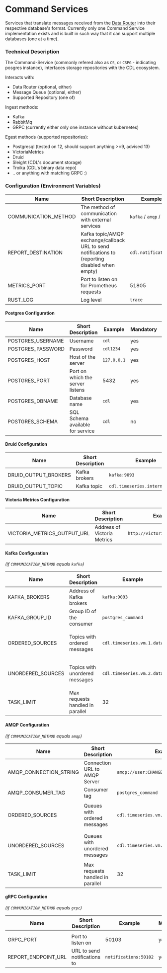 # Command Services
Services that translate messages received from the [Data Router][data-router] into their respective database's format. Currently only one Command Service implementation exists
and is built in such way that it can support multiple databases (one at a time).

### Technical Description

The Command-Service (commonly refered also as `CS`, or `CSPG` - indicating posgres instance), interfaces storage repositories with the CDL ecosystem.

Interacts with:
- Data Router (optional, either)
- Message Queue (optional, either)
- Supported Repository (one of)

Ingest methods:
- Kafka
- RabbitMq
- GRPC (currently either only one instance without kubernetes)

Egest methods (supported repositories):
- Postgresql (tested on 12, should support anything >=9, advised 13)
- VictoriaMetrics
- Druid
- Sleight (CDL's document storage)
- Troika (CDL's binary data repo)
- .. or anything with matching GRPC :)

### Configuration (Environment Variables)

| Name                 | Short Description                                                                               | Example                   | Mandatory | Default |
|----------------------|-------------------------------------------------------------------------------------------------|---------------------------|-----------|---------|
| COMMUNICATION_METHOD | The method of communication with external services                                              | `kafka` / `amqp` / `grpc` | yes       |         |
| REPORT_DESTINATION   | Kafka topic/AMQP exchange/callback URL to send notifications to (reporting disabled when empty) | `cdl.notifications`       | no        |         |
| METRICS_PORT         | Port to listen on for Prometheus requests                                                       | 51805                     | no        | 51805   |
| RUST_LOG             | Log level                                                                                       | `trace`                   | no        |         |

#### Postgres Configuration

| Name              | Short Description                | Example     | Mandatory | Default  |
|-------------------|----------------------------------|-------------|-----------|----------|
| POSTGRES_USERNAME | Username                         | `cdl`       | yes       |          |
| POSTGRES_PASSWORD | Password                         | `cdl1234`   | yes       |          |
| POSTGRES_HOST     | Host of the server               | `127.0.0.1` | yes       |          |
| POSTGRES_PORT     | Port on which the server listens | 5432        | yes       |          |
| POSTGRES_DBNAME   | Database name                    | `cdl`       | yes       |          |
| POSTGRES_SCHEMA   | SQL Schema available for service | `cdl`       | no        | `public` |

#### Druid Configuration

| Name                 | Short Description | Example                         | Mandatory | Default |
|----------------------|-------------------|---------------------------------|-----------|---------|
| DRUID_OUTPUT_BROKERS | Kafka brokers     | `kafka:9093`                    | yes       |         |
| DRUID_OUTPUT_TOPIC   | Kafka topic       | `cdl.timeseries.internal.druid` | yes       |         |

#### Victoria Metrics Configuration
| Name                        | Short Description           | Example                        | Mandatory | Default |
|-----------------------------|-----------------------------|--------------------------------|-----------|---------|
| VICTORIA_METRICS_OUTPUT_URL | Address of Victoria Metrics | `http://victoria_metrics:8428` | yes       |         |

#### Kafka Configuration 
*(if `COMMUNICATION_METHOD` equals `kafka`)*

| Name              | Short Description                | Example                    | Mandatory                                                                  | Default |
|-------------------|----------------------------------|----------------------------|----------------------------------------------------------------------------|---------|
| KAFKA_BROKERS     | Address of Kafka brokers         | `kafka:9093`               | yes                                                                        |         |
| KAFKA_GROUP_ID    | Group ID of the consumer         | `postgres_command`         | yes                                                                        |         |
| ORDERED_SOURCES   | Topics with ordered messages     | `cdl.timeseries.vm.1.data` | no, but one of `ORDERED_SOURCES` and `UNORDERED_SOURCES` has to be present |         |
| UNORDERED_SOURCES | Topics with unordered messages   | `cdl.timeseries.vm.2.data` | no, but one of `ORDERED_SOURCES` and `UNORDERED_SOURCES` has to be present |         |
| TASK_LIMIT        | Max requests handled in parallel | 32                         | yes                                                                        | 32      |

#### AMQP Configuration 
*(if `COMMUNICATION_METHOD` equals `amqp`)*

| Name                   | Short Description                | Example                                  | Mandatory                                                                  | Default |
|------------------------|----------------------------------|------------------------------------------|----------------------------------------------------------------------------|---------|
| AMQP_CONNECTION_STRING | Connection URL to AMQP Server    | `amqp://user:CHANGEME@rabbitmq:5672/%2f` | yes                                                                        |         |
| AMQP_CONSUMER_TAG      | Consumer tag                     | `postgres_command`                       | yes                                                                        |         |
| ORDERED_SOURCES        | Queues with ordered messages     | `cdl.timeseries.vm.1.data`               | no, but one of `ORDERED_SOURCES` and `UNORDERED_SOURCES` has to be present |         |
| UNORDERED_SOURCES      | Queues with unordered messages   | `cdl.timeseries.vm.2.data`               | no, but one of `ORDERED_SOURCES` and `UNORDERED_SOURCES` has to be present |         |
| TASK_LIMIT             | Max requests handled in parallel | 32                                       | yes                                                                        | 32      |

#### gRPC Configuration 
*(if `COMMUNICATION_METHOD` equals `grpc`)*

| Name                | Short Description            | Example               | Mandatory | Default |
|---------------------|------------------------------|-----------------------|-----------|---------|
|                     |                              |                       |           |         |
| GRPC_PORT           | Port to listen on            | 50103                 | yes       |         |
| REPORT_ENDPOINT_URL | URL to send notifications to | `notifications:50102` | yes       |         |

[data-router]: data_router.md
